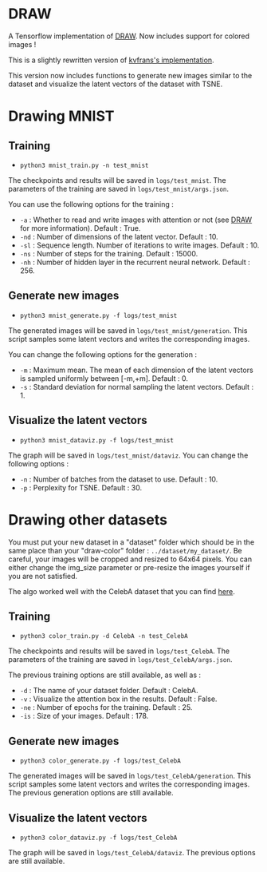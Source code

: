 # DRAW
A Tensorflow implementation of [DRAW](https://arxiv.org/abs/1502.04623). Now includes support for colored images !

This is a slightly rewritten version of [kvfrans's implementation](https://github.com/kvfrans/draw-color).

This version now includes functions to generate new images similar to the dataset and visualize the latent vectors of the dataset with TSNE.


# Drawing MNIST
## Training

* ```python3 mnist_train.py -n test_mnist```

The checkpoints and results will be saved in ```logs/test_mnist```.
The parameters of the training are saved in ```logs/test_mnist/args.json```.

You can use the following options for the training :
* ``` -a ``` : Whether to read and write images with attention or not (see [DRAW](https://arxiv.org/abs/1502.04623) for more information). Default : True.
* ``` -nd ``` : Number of dimensions of the latent vector. Default : 10.
* ``` -sl ``` : Sequence length. Number of iterations to write images. Default : 10.
* ``` -ns ``` : Number of steps for the training. Default : 15000.
* ``` -nh ``` : Number of hidden layer in the recurrent neural network. Default : 256.

## Generate new images

* ```python3 mnist_generate.py -f logs/test_mnist```

The generated images will be saved in ```logs/test_mnist/generation```.
This script samples some latent vectors and writes the corresponding images.

You can change the following options for the generation :
* ``` -m ``` : Maximum mean. The mean of each dimension of the latent vectors is sampled uniformly between [-m,+m]. Default : 0.
* ``` -s ``` : Standard deviation for normal sampling the latent vectors. Default : 1.

## Visualize the latent vectors

* ```python3 mnist_dataviz.py -f logs/test_mnist```

The graph will be saved in ```logs/test_mnist/dataviz```.
You can change the following options :
* ``` -n ``` : Number of batches from the dataset to use. Default : 10.
* ``` -p ``` : Perplexity for TSNE. Default : 30.

# Drawing other datasets

You must put your new dataset in a "dataset" folder which should be in the same place than your "draw-color" folder : ```../dataset/my_dataset/```.
Be careful, your images will be cropped and resized to 64x64 pixels. You can either change the img_size parameter or pre-resize the images yourself if you are not satisfied.

The algo worked well with the CelebA dataset that you can find [here](http://mmlab.ie.cuhk.edu.hk/projects/CelebA.html).

## Training

* ```python3 color_train.py -d CelebA -n test_CelebA```

The checkpoints and results will be saved in ```logs/test_CelebA```.
The parameters of the training are saved in ```logs/test_CelebA/args.json```.

The previous training options are still available, as well as :
* ``` -d ``` : The name of your dataset folder. Default : CelebA.
* ``` -v ``` : Visualize the attention box in the results. Default : False.
* ``` -ne ``` : Number of epochs for the training. Default : 25.
* ``` -is ``` : Size of your images. Default : 178.


## Generate new images

* ```python3 color_generate.py -f logs/test_CelebA```

The generated images will be saved in ```logs/test_CelebA/generation```.
This script samples some latent vectors and writes the corresponding images.
The previous generation options are still available.


## Visualize the latent vectors

* ```python3 color_dataviz.py -f logs/test_CelebA```

The graph will be saved in ```logs/test_CelebA/dataviz```.
The previous options are still available.
